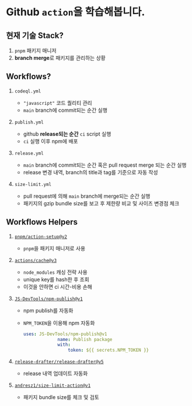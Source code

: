 # Github `action`을 학습해봅니다.

## 현재 기술 Stack?

1. `pnpm` 패키지 매니저
2. **branch merge**로 패키지를 관리하는 상황

## Workflows?

1. `codeql.yml`

    - `"javascript"` 코드 퀄리티 관리
    - `main` branch에 commit되는 순간 실행

2. `publish.yml`

    - github **release되는 순간** `ci` script 실행
    - `ci` 실행 이후 npm에 배포

3. `release.yml`

    - `main` branch에 commit되는 순간 혹은 pull request merge 되는 순간 실행
    - release 변경 내역, branch의 title과 tag를 기준으로 자동 작성

4. `size-limit.yml`

    - pull request에 의해 `main` branch에 merge되는 순간 실행
    - 패키지의 gzip bundle size를 보고 후 제한량 비교 및 사이즈 변경점 체크

## Workflows Helpers

1. [`pnpm/action-setup@v2`](https://github.com/pnpm/action-setup)

    - `pnpm`을 패키지 매니저로 사용

2. [`actions/cache@v3`](https://github.com/actions/cache)

    - `node_modules` 캐싱 전략 사용
    - unique key를 hash한 후 조회
    - 이것을 안하면 ci 시간-비용 손해

3. [`JS-DevTools/npm-publish@v1`](https://github.com/JS-DevTools/npm-publish)

    - npm publish를 자동화

    - `NPM_TOKEN`을 이용해 npm 자동화
        ```yml
        uses: JS-DevTools/npm-publish@v1
                     name: Publish package
                     with:
                         token: ${{ secrets.NPM_TOKEN }}
        ```

4. [`release-drafter/release-drafter@v5`](https://github.com/release-drafter/release-drafter)

    - release 내역 업데이트 자동화

5. [`andresz1/size-limit-action@v1`](https://github.com/andresz1/size-limit-action)

    - 패키지 bundle size를 체크 및 검토
